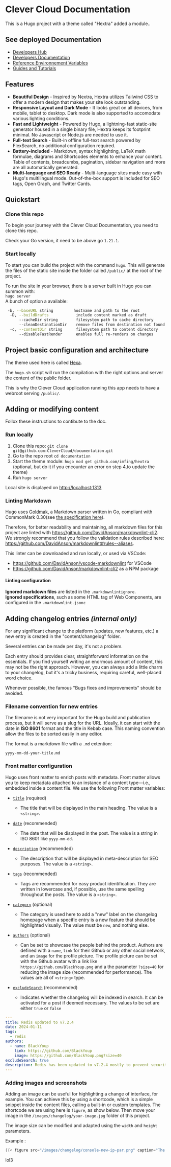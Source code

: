 
# Clever Cloud Documentation

This is a Hugo project with a theme called "Hextra" added a module..</p>

## See deployed Documentation

- [Developers Hub](https://developers.clever-cloud.com/)
- [Developers Documentation](https://developers.clever-cloud.com/doc/)
- [Reference Environnement Variables](https://developers.clever-cloud.com/doc/reference/reference-environment-variables/)
- [Guides and Tutorials](https://developers.clever-cloud.com/guides/)

## Features

- **Beautiful Design** - Inspired by Nextra, Hextra utilizes Tailwind CSS to offer a modern design that makes your site look outstanding.
- **Responsive Layout and Dark Mode** - It looks great on all devices, from mobile, tablet to desktop. Dark mode is also supported to accomodate various lighting conditions.
- **Fast and Lightweight** - Powered by Hugo, a lightning-fast static-site generator housed in a single binary file, Hextra keeps its footprint minimal. No Javascript or Node.js are needed to use it.
- **Full-text Search** - Built-in offline full-text search powered by FlexSearch, no additional configuration required.
- **Battery-included** - Markdown, syntax highlighting, LaTeX math formulae, diagrams and Shortcodes elements to enhance your content. Table of contents, breadcumbs, pagination, sidebar navigation and more are all automatically generated.
- **Multi-language and SEO Ready** - Multi-language sites made easy with Hugo's multilingual mode. Out-of-the-box support is included for SEO tags, Open Graph, and Twitter Cards.

## Quickstart

### Clone this repo

To begin your journey with the Clever Cloud Documentation, you need to clone this repo.

Check your Go version, it need to be above go `1.21.1`.

### Start locally

To start you can build the project with the command `hugo`. This will generate the files of the static site inside the folder called `/public/` at the root of the project.

To run the site in your browser, there is a server built in Hugo you can summon with:  
`hugo server`  
A bunch of option a available:

```bash
 -b, --baseURL string         hostname and path to the root
  -D, --buildDrafts            include content marked as draft
      --cacheDir string        filesystem path to cache directory
      --cleanDestinationDir    remove files from destination not found in static directories
  -c, --contentDir string      filesystem path to content directory
      --disableFastRender      enables full re-renders on changes
```

## Project basic configuration and architecture

The theme used here is called [Hexa](https://imfing.github.io/hextra/).

The `hugo.sh` script will run the compilation with the right options and server the content of the public folder.

This is why the Clever Cloud application running this app needs to have a webroot serving `/public/`.

## Adding or modifying content

Follox these instructions to contibute to the doc.

### Run locally

1. Clone this repo: `git clone git@github.com:CleverCloud/documentation.git`
2. Go to the repo root `cd documentation`
3. Start the theme module: `hugo mod get github.com/imfing/hextra` (optional, but do it if you encounter an error on step 4,to update the theme)
4. Run `hugo server`

Local site is displayed on <http://localhost:1313>

### Linting Markdown

Hugo uses [Goldmak](https://github.com/yuin/goldmark), a Markdown parser written in Go, compliant with CommonMark 0.30(see [the specification here](https://spec.commonmark.org/)).

Therefore, for better readability and maintaining, all markdown files for this project are linted with <https://github.com/DavidAnson/markdownlint-cli2>.  
We strongly recommend that you follow the validation rules described here: <https://github.com/DavidAnson/markdownlint#rules--aliases>.

This linter can be downloaded and run locally, or used via VSCode:

- <https://github.com/DavidAnson/vscode-markdownlint> for VSCode
- <https://github.com/DavidAnson/markdownlint-cli2> as a NPM package

#### Linting configuration

**Ignored markdown files** are listed in the `.markdownlintignore`.  
**Ignored specifications**, such as some HTML tag of Web Components, are configured in the `.markdownlint.jsonc`

## Adding changelog entries *(internal only)*

For any significant change to the platform (updates, new features, etc.) a new entry is created in the "content/changelog" folder.

Several entries can be made per day, it's not a problem.

Each entry should provides clear, straightforward information on the essentials. If you find yourself writing an enormous amount of content, this may not be the right approach. However, you can always add a little charm to your changelog, but it's a tricky business, requiring careful, well-placed word choice.

Whenever possible, the famous "Bugs fixes and improvements" should be avoided.

### Filename convention for new entries

The filename is not very important for the Hugo build and publication process, but it will serve as a slug for the URL. Ideally, it can start with the date in **ISO 8601** format and the title in Kebab case. This naming convention allow the files to be sorted easily in any editor.

The format is a markdown file with a `.md` extention:

```text
yyyy-mm-dd-your-title.md
```

### Front matter configuration

Hugo uses front matter to enrich posts with metadata. Front matter allows you to keep metadata attached to an instance of a content type—i.e., embedded inside a content file. We use the following Front matter variables:

- [`title`](https://gohugo.io/methods/page/title/) (required)
  - The title that will be displayed in the main heading. The value is a `<string>`.

- [`date`](https://gohugo.io/methods/page/description/) (recommended)
  - The date that will be displayed in the post. The value is a string in ISO 8601 like `yyyy-mm-dd`.

- [`description`](https://gohugo.io/methods/page/description/) (recommended)
  - The description that will be displayed in meta-description for SEO purposes. The value is a `<string>`.

- [`tags`](https://gohugo.io/content-management/taxonomies/#default-taxonomies) (recommended)
  - Tags are recommended for easy product identification. They are written in lowercase and, if possible, use the same spelling throughout the posts. The value is a `<string>`.

- [`category`](https://gohugo.io/content-management/taxonomies/#default-taxonomies) (optional)
  - The category is used here to add a "new" label on the changelog homepage when a specific entry is a new feature that should be highlighted visually. The value must be `new`, and nothing else.

- [`authors`](https://gohugo.io/content-management/taxonomies/#default-taxonomies) (optional)
  - Can be set to showcase the people behind the product. Authors are defined with a `name`, `link` for their Github or any other social network, and an `image` for the profile picture. The profile picture can be set with the Github avatar with a link like `https://github.com/BlackYoup.png` and a the parameter `?size=40` for reducing the image size (recommended for performance). The values are all of `<string>` type.

- [`excludeSearch`](https://imfing.github.io/hextra/docs/guide/configuration/#search-index) (recommended)
  - Indicates whether the changelog will be indexed in search. It can be activated for a post if deemed necessary. The values to be set are either `true` or `false`

```yaml
---
title: Redis updated to v7.2.4
date: 2024-01-11
tags:
  - redis
authors:
  - name: BlackYoup
    link: https://github.com/BlackYoup
    image: https://github.com/BlackYoup.png?size=40
excludeSearch: true
description: Redis has been updated to v7.2.4 mostly to prevent security issues.
---
```

### Adding images and screenshots

Adding an image can be useful for highlighting a change of interface, for example.
You can achieve this by using a shortcode, which is a simple snippet inside the content files, calling a built-in or custom templates.
The shortcode we are using here is `figure`, as show below. Then move your image in the `/images/changelog/your-image.jpg` folder of this project.

The image size can be modified and adapted using the `width` and `height` parameters.

Example :

```go
{{< figure src="/images/changelog/console-new-ip-par.png" caption="The new IP shown in the console" width="800px">}}
```
lol3

